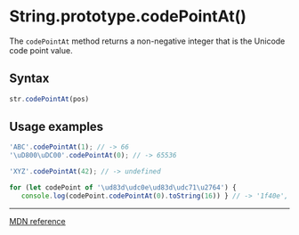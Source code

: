 # String.prototype.codePointAt()

The `codePointAt` method returns a non-negative integer that is the Unicode code point value.

## Syntax

```js
str.codePointAt(pos)
```

## Usage examples

```js
'ABC'.codePointAt(1); // -> 66
'\uD800\uDC00'.codePointAt(0); // -> 65536

'XYZ'.codePointAt(42); // -> undefined

for (let codePoint of '\ud83d\udc0e\ud83d\udc71\u2764') {
   console.log(codePoint.codePointAt(0).toString(16)) } // -> '1f40e', '1f471', '2764'  
```

---

[MDN reference](https://developer.mozilla.org/en-US/docs/Web/JavaScript/Reference/Global_Objects/String/codePointAt)
